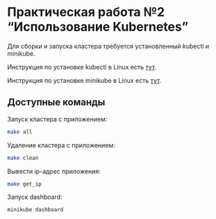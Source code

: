 # Практическая работа №2 “Использование Kubernetes”

Для сборки и запуска кластера требуется установленный kubectl и minikube.

Инструкция по установке kubectl в Linux есть [тут](https://kubernetes.io/ru/docs/tasks/tools/install-kubectl/#%D1%83%D1%81%D1%82%D0%B0%D0%BD%D0%BE%D0%B2%D0%BA%D0%B0-%D0%B1%D0%B8%D0%BD%D0%B0%D1%80%D0%BD%D0%BE%D0%B3%D0%BE-%D1%84%D0%B0%D0%B9%D0%BB%D0%B0-kubectl-%D1%81-%D0%BF%D0%BE%D0%BC%D0%BE%D1%89%D1%8C%D1%8E-curl-%D0%B2-linux).

Инструкция по установке minikube в Linux есть [тут](https://kubernetes.io/ru/docs/tasks/tools/install-minikube/#%D1%83%D1%81%D1%82%D0%B0%D0%BD%D0%BE%D0%B2%D0%BA%D0%B0-minikube-%D1%81-%D0%BF%D0%BE%D0%BC%D0%BE%D1%89%D1%8C%D1%8E-%D0%BF%D1%80%D1%8F%D0%BC%D0%BE%D0%B9-%D1%81%D1%81%D1%8B%D0%BB%D0%BA%D0%B8).

## Доступные команды

Запуск кластера с приложением:
```bash
make all
```

Удаление кластера с приложением:
```bash
make clean
```

Вывести ip-адрес приложения:
```bash
make get_ip
```

Запуск dashboard:
```bash
minikube dashboard
```
